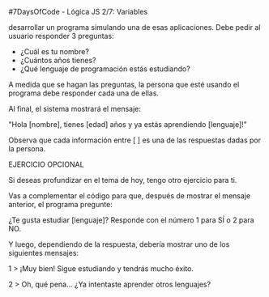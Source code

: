 #7DaysOfCode - Lógica JS 2/7: Variables

desarrollar un programa simulando una de esas aplicaciones. Debe pedir al usuario responder 3 preguntas:
 
- ¿Cuál es tu nombre?
- ¿Cuántos años tienes?
- ¿Qué lenguaje de programación estás estudiando?

A medida que se hagan las preguntas, la persona que esté usando el programa debe responder cada una de ellas.

Al final, el sistema mostrará el mensaje:

"Hola [nombre], tienes [edad] años y ya estás aprendiendo [lenguaje]!"

Observa que cada información entre [ ] es una de las respuestas dadas por la persona.

EJERCICIO OPCIONAL

Si deseas profundizar en el tema de hoy, tengo otro ejercicio para ti.

Vas a complementar el código para que, después de mostrar el mensaje anterior, el programa pregunte:


¿Te gusta estudiar [lenguaje]? Responde con el número 1 para SÍ o 2 para NO.


Y luego, dependiendo de la respuesta, debería mostrar uno de los siguientes mensajes:


1 > ¡Muy bien! Sigue estudiando y tendrás mucho éxito.

2 > Oh, qué pena... ¿Ya intentaste aprender otros lenguajes?
